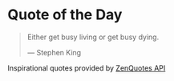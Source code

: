 # Quote of the Day

<!-- QUOTE_START -->
> Either get busy living or get busy dying.
>
> — Stephen King

Inspirational quotes provided by <a href="https://zenquotes.io/" target="_blank">ZenQuotes API</a>
<!-- QUOTE_END -->